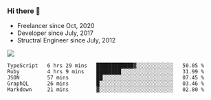 ### Hi there 👋

- Freelancer since Oct, 2020
- Developer since July, 2017
- Structral Engineer since July, 2012

<img src="https://github-readme-stats.vercel.app/api?username=an-lee&show_icons=true&icon_color=0366d6&text_color=24292e&bg_color=ffffff&hide_title=true" />

<!--START_SECTION:waka-->
```text
TypeScript   6 hrs 29 mins   ████████████▓░░░░░░░░░░░░   50.05 % 
Ruby         4 hrs 9 mins    ████████░░░░░░░░░░░░░░░░░   31.99 % 
JSON         57 mins         ██░░░░░░░░░░░░░░░░░░░░░░░   07.45 % 
GraphQL      26 mins         █░░░░░░░░░░░░░░░░░░░░░░░░   03.46 % 
Markdown     21 mins         ▓░░░░░░░░░░░░░░░░░░░░░░░░   02.80 % 
```
<!--END_SECTION:waka-->
